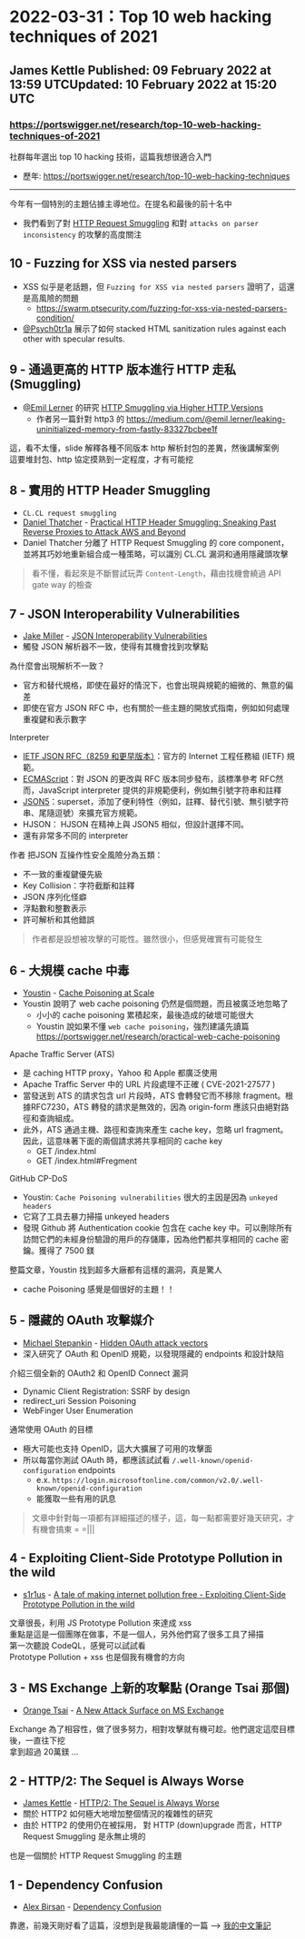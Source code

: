 # 2022-03-31：Top 10 web hacking techniques of 2021
## James Kettle Published: 09 February 2022 at 13:59 UTCUpdated: 10 February 2022 at 15:20 UTC
### https://portswigger.net/research/top-10-web-hacking-techniques-of-2021

社群每年選出 top 10 hacking 技術，這篇我想很適合入門
- 歷年: https://portswigger.net/research/top-10-web-hacking-techniques

-------------------

今年有一個特別的主題佔據主導地位。在提名和最後的前十名中
- 我們看到了對 [HTTP Request Smuggling](https://portswigger.net/web-security/request-smuggling) 和對 `attacks on parser inconsistency` 的攻擊的高度關注


## 10 - Fuzzing for XSS via nested parsers
- XSS 似乎是老話題，但 `Fuzzing for XSS via nested parsers` 證明了，這還是高風險的問題
  - https://swarm.ptsecurity.com/fuzzing-for-xss-via-nested-parsers-condition/
- [@Psych0tr1a](https://twitter.com/Psych0tr1a) 展示了如何 stacked HTML sanitization rules against each other with specular results.

## 9 - 通過更高的 HTTP 版本進行 HTTP 走私 (Smuggling)
- [@Emil Lerner](https://twitter.com/emil_lerner) 的研究 [HTTP Smuggling via Higher HTTP Versions](https://www.slideshare.net/neexemil/http-request-smuggling-via-higher-http-versions)
  - 作者另一篇針對 http3 的 https://medium.com/@emil.lerner/leaking-uninitialized-memory-from-fastly-83327bcbee1f

這，看不太懂，slide 解釋各種不同版本 http 解析封包的差異，然後講解案例  
這要堆封包、http 協定摸熟到一定程度，才有可能挖  

## 8 - 實用的 HTTP Header Smuggling
- `CL.CL request smuggling`
- [Daniel Thatcher](https://twitter.com/_danielthatcher) - [Practical HTTP Header Smuggling: Sneaking Past Reverse Proxies to Attack AWS and Beyond](https://www.intruder.io/research/practical-http-header-smuggling)
- Daniel Thatcher 分離了 HTTP Request Smuggling 的 core component，並將其巧妙地重新組合成一種策略，可以識別 CL.CL 漏洞和通用隱藏頭攻擊

> 看不懂，看起來是不斷嘗試玩弄 `Content-Length`，藉由找機會繞過 API gate way 的檢查

## 7 - JSON Interoperability Vulnerabilities
- [Jake Miller](https://twitter.com/theBumbleSec) - [JSON Interoperability Vulnerabilities](https://bishopfox.com/blog/json-interoperability-vulnerabilities)
- 觸發 JSON 解析器不一致，使得有其機會找到攻擊點

為什麼會出現解析不一致？
- 官方和替代規格，即使在最好的情況下，也會出現與規範的細微的、無意的偏差
- 即使在官方 JSON RFC 中，也有關於一些主題的開放式指南，例如如何處理重複鍵和表示數字

Interpreter
- [IETF JSON RFC（8259 和更早版本）](https://tools.ietf.org/html/rfc8259)：官方的 Internet 工程任務組 (IETF) 規範。
- [ECMAScript](https://262.ecma-international.org/)：對 JSON 的更改與 RFC 版本同步發布，該標準參考 RFC然而，JavaScript interpreter 提供的非規範便利，例如無引號字符串和註釋
- [JSON5](https://json5.org/)：superset，添加了便利特性（例如，註釋、替代引號、無引號字符串、尾隨逗號）來擴充官方規範。
- HJSON： HJSON 在精神上與 JSON5 相似，但設計選擇不同。
- 還有非常多不同的 interpreter  

作者 把JSON 互操作性安全風險分為五類：
- 不一致的重複鍵優先級
- Key Collision：字符截斷和註釋
- JSON 序列化怪癖
- 浮點數和整數表示
- 許可解析和其他錯誤

> 作者都是設想被攻擊的可能性。雖然很小，但感覺確實有可能發生  

## 6 - 大規模 cache 中毒
- [Youstin](https://twitter.com/iustinBB) - [Cache Poisoning at Scale](https://youst.in/posts/cache-poisoning-at-scale/)
- Youstin 說明了 web cache poisoning 仍然是個問題，而且被廣泛地忽略了
  - 小小的 cache poisoning 累積起來，最後造成的破壞可能很大
  - Youstin 說如果不懂 `web cache poisoning`，強烈建議先讀篇 https://portswigger.net/research/practical-web-cache-poisoning

Apache Traffic Server (ATS)
- 是 caching HTTP proxy，Yahoo 和 Apple 都廣泛使用
- Apache Traffic Server 中的 URL 片段處理不正確 ( CVE-2021-27577 )
- 當發送到 ATS 的請求包含 url 片段時，ATS 會轉發它而不移除 fragment。根據RFC7230，ATS 轉發的請求是無效的，因為 origin-form 應該只由絕對路徑和查詢組成。
- 此外，ATS 通過主機、路徑和查詢來產生 cache key，忽略 url fragment。因此，這意味著下面的兩個請求將共享相同的 cache key
  - GET /index.html
  - GET /index.html#Fregment

GitHub CP-DoS
- Youstin: `Cache Poisoning vulnerabilities` 很大的主因是因為 `unkeyed headers`
- 它寫了工具去暴力掃描 unkeyed headers
- 發現 Github 將 Authentication cookie 包含在 cache key 中。可以刪除所有訪問它們的未經身份驗證的用戶的存儲庫，因為他們都共享相同的 cache 密鑰。獲得了 7500 鎂  

整篇文章，Youstin 找到超多大廠都有這樣的漏洞，真是驚人  
- cache Poisoning 感覺是個很好的主題！！  

## 5 - 隱藏的 OAuth 攻擊媒介
- [Michael Stepankin](https://twitter.com/artsploit) - [Hidden OAuth attack vectors](https://portswigger.net/research/hidden-oauth-attack-vectors)
- 深入研究了 OAuth 和 OpenID 規範，以發現隱藏的 endpoints 和設計缺陷

介紹三個全新的 OAuth2 和 OpenID Connect 漏洞
- Dynamic Client Registration: SSRF by design
- redirect_uri Session Poisoning
- WebFinger User Enumeration

通常使用 OAuth 的目標
- 極大可能也支持 OpenID，這大大擴展了可用的攻擊面
- 所以每當你測試 OAuth 時，都應該試試看 `/.well-known/openid-configuration` endpoints
  - e.x. `https://login.microsoftonline.com/common/v2.0/.well-known/openid-configuration`
  - 能獲取一些有用的訊息  
  
> 文章中針對每一項都有詳細描述的樣子，這，每一點都需要好幾天研究，才有機會搞東 = =||| 

## 4 - Exploiting Client-Side Prototype Pollution in the wild
- [s1r1us](https://twitter.com/S1r1u5_) - [A tale of making internet pollution free - Exploiting Client-Side Prototype Pollution in the wild](https://blog.s1r1us.ninja/research/PP)

文章很長，利用 JS Prototype Pollution 來達成 xss  
重點是這是一個團隊在做事，不是一個人，另外他們寫了很多工具了掃描  
第一次聽說 CodeQL，感覺可以試試看  
Prototype Pollution + xss 也是個我有機會的方向  





## 3 - MS Exchange 上新的攻擊點 (Orange Tsai 那個)
- [Orange Tsai](https://twitter.com/orange_8361) - [A New Attack Surface on MS Exchange](https://blog.orange.tw/2021/08/proxylogon-a-new-attack-surface-on-ms-exchange-part-1.html)

Exchange 為了相容性，做了很多努力，相對攻擊就有機可趁。他們選定這麼目標後，一直往下挖  
拿到超過 20萬鎂 ...  



## 2 - HTTP/2: The Sequel is Always Worse
- [James Kettle](https://twitter.com/albinowax) - [HTTP/2: The Sequel is Always Worse](https://portswigger.net/research/http2)
- 關於 HTTP2 如何極大地增加整個情況的複雜性的研究
- 由於 HTTP2 的使用仍在被採用， 對 HTTP (down)upgrade 而言，HTTP Request Smuggling 是永無止境的

也是一個關於 HTTP Request Smuggling 的主題


## 1 - Dependency Confusion
- [Alex Birsan](https://twitter.com/alxbrsn) - [Dependency Confusion](https://medium.com/@alex.birsan/dependency-confusion-4a5d60fec610)

靠邀，前幾天剛好看了這篇，沒想到是我最能讀懂的一篇  --> [我的中文筆記](<./2022-03-30：Alex Birsan Dependency Confusion: How I Hacked Into Apple, Microsoft and Dozens of Other Companies.md>)  

